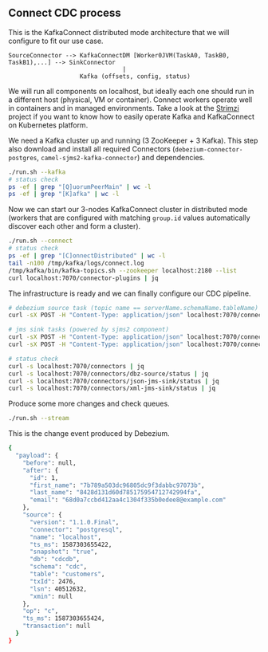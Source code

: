 ## Connect CDC process

This is the KafkaConnect distributed mode architecture that we will configure to fit our use case.
```
SourceConnector --> KafkaConnectDM [Worker0JVM(TaskA0, TaskB0, TaskB1),...] --> SinkConnector
                                |
                    Kafka (offsets, config, status)
```

We will run all components on localhost, but ideally each one should run in a different host (physical, VM or container).
Connect workers operate well in containers and in managed environments. Take a look at the [Strimzi](https://strimzi.io)
project if you want to know how to easily operate Kafka and KafkaConnect on Kubernetes platform.

We need a Kafka cluster up and running (3 ZooKeeper + 3 Kafka). This step also download and install all required Connectors
(`debezium-connector-postgres`, `camel-sjms2-kafka-connector`) and dependencies.
```sh
./run.sh --kafka
# status check
ps -ef | grep "[Q]uorumPeerMain" | wc -l
ps -ef | grep "[K]afka" | wc -l
```

Now we can start our 3-nodes KafkaConnect cluster in distributed mode (workers that are configured with matching `group.id`
values automatically discover each other and form a cluster).
```sh
./run.sh --connect
# status check
ps -ef | grep "[C]onnectDistributed" | wc -l
tail -n100 /tmp/kafka/logs/connect.log
/tmp/kafka/bin/kafka-topics.sh --zookeeper localhost:2180 --list
curl localhost:7070/connector-plugins | jq
```

The infrastructure is ready and we can finally configure our CDC pipeline.
```sh
# debezium source task (topic name == serverName.schemaName.tableName)
curl -sX POST -H "Content-Type: application/json" localhost:7070/connectors -d @connect-cdc/src/main/connectors/dbz-source.json

# jms sink tasks (powered by sjms2 component)
curl -sX POST -H "Content-Type: application/json" localhost:7070/connectors -d @connect-cdc/src/main/connectors/json-jms-sink.json
curl -sX POST -H "Content-Type: application/json" localhost:7070/connectors -d @connect-cdc/src/main/connectors/xml-jms-sink.json

# status check
curl -s localhost:7070/connectors | jq
curl -s localhost:7070/connectors/dbz-source/status | jq
curl -s localhost:7070/connectors/json-jms-sink/status | jq
curl -s localhost:7070/connectors/xml-jms-sink/status | jq
```

Produce some more changes and check queues.
```sh
./run.sh --stream
```

This is the change event produced by Debezium.
```sh
{
  "payload": {
    "before": null,
    "after": {
      "id": 1,
      "first_name": "7b789a503dc96805dc9f3dabbc97073b",
      "last_name": "8428d131d60d785175954712742994fa",
      "email": "68d0a7ccbd412aa4c1304f335b0edee8@example.com"
    },
    "source": {
      "version": "1.1.0.Final",
      "connector": "postgresql",
      "name": "localhost",
      "ts_ms": 1587303655422,
      "snapshot": "true",
      "db": "cdcdb",
      "schema": "cdc",
      "table": "customers",
      "txId": 2476,
      "lsn": 40512632,
      "xmin": null
    },
    "op": "c",
    "ts_ms": 1587303655424,
    "transaction": null
  }
}
```
